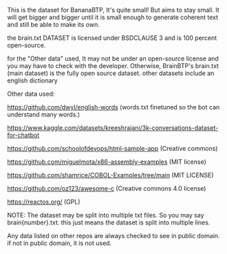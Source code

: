 This is the dataset for BananaBTP, It's quite small! But aims to stay small. It will get bigger and bigger until it is small enough to generate coherent text and still be able to make its own.

the brain.txt DATASET is licensed under BSDCLAUSE 3 and is 100 percent open-source.

for the "Other data" used, It may not be under an open-source license and you may have to check with the developer.
Otherwise, BrainBTP's brain.txt (main dataset) is the fully open source dataset. other datasets include an english dictionary

Other data used: 

https://github.com/dwyl/english-words (words.txt finetuned so the bot can understand many words.)

https://www.kaggle.com/datasets/kreeshrajani/3k-conversations-dataset-for-chatbot

https://github.com/schoolofdevops/html-sample-app (Creative commons)

https://github.com/miguelmota/x86-assembly-examples (MIT license)

https://github.com/shamrice/COBOL-Examples/tree/main (MIT LICENSE)

https://github.com/oz123/awesome-c (Creative commons 4.0 license)

https://reactos.org/ (GPL)


NOTE: The dataset may be split into multiple txt files. So you may say brain{number}.txt. this just means the dataset is split into multiple lines.

Any data listed on other repos are always checked to see in public domain. if not in public domain, it is not used.
